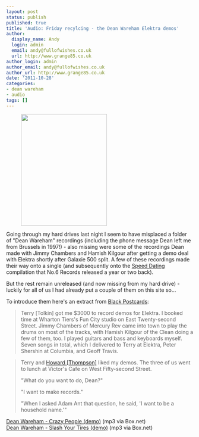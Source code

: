 ```yaml
---
layout: post
status: publish
published: true
title: 'Audio: Friday recylcing - the Dean Wareham Elektra demos'
author:
  display_name: Andy
  login: admin
  email: andy@fullofwishes.co.uk
  url: http://www.grange85.co.uk
author_login: admin
author_email: andy@fullofwishes.co.uk
author_url: http://www.grange85.co.uk
date: '2011-10-28'
categories:
- dean wareham
- audio
tags: []
---
```

<p><figure class="caption alignright" width="231" caption="Terry Tolkin and Dean Wareham (<a href='http://www.flickr.com/photos/26412141@N05/3492366936/'>picture by Howard Thompson</a> used without permission)"><img src="https://www.fullofwishes.co.uk/wp/wp-content/uploads/2009/05/terrydean-231x300.jpg" alt="" title="Terry Tolkin and Dean Wareham" width="231" height="300" class="size-medium wp-image-1245" /><figcaption class="caption-text"></figcaption></figure>
<p>Going through my hard drives last night I seem to have misplaced a folder of "Dean Wareham" recordings (including the phone message Dean left me from Brussels in 1997!) - also missing were some of the recordings Dean made with Jimmy Chambers and Hamish Kilgour after getting a demo deal with Elektra shortly after Galaxie 500 split. A few of these recordings made their way onto a single (and subsequently onto the <a href="http://www.amazon.com/gp/product/B001RTP4CW/ref=as_li_ss_tl?ie=UTF8&tag=aheadfullofwi-20&linkCode=as2&camp=217145&creative=399373&creativeASIN=B001RTP4CW">Speed Dating</a> compilation that No.6 Records released a year or two back).</p>
<p>But the rest remain unreleased (and now missing from my hard drive) - luckily for all of us I had already put a couple of them on this site so...</p>
<p>To introduce them here's an extract from <a href="http://www.amazon.com/gp/product/B005B1I9Y2/ref=as_li_ss_tl?ie=UTF8&tag=aheadfullofwi-20&linkCode=as2&camp=217145&creative=399373&creativeASIN=B005B1I9Y2">Black Postcards</a>:</p>
<blockquote><p>Terry [Tolkin] got me $3000 to record demos for Elektra. I booked time at Wharton Tiers's Fun City studio on East Twenty-second Street. Jimmy Chambers of Mercury Rev came into town to play the drums on most of the tracks, with Hamish Kilgour of the Clean doing a few of them, too. I played guitars and bass and keyboards myself. Seven songs in total, which I delivered to Terry at Elektra, Peter Shershin at Columbia, and Geoff Travis.</p></blockquote>
<blockquote><p>Terry and <a href="http://northforksound.blogspot.com/">Howard [Thompson]</a> liked my demos. The three of us went to lunch at Victor's Cafe on West Fifty-second Street.</p>
<p>"What do you want to do, Dean?"</p>
<p>"I want to make records."</p>
<p>"When I asked Adam Ant that question, he said, 'I want to be a household name.'"</p></blockquote>
<p><a href="http://www.box.net/shared/685xipytv7">Dean Wareham - Crazy People (demo)</a> (mp3 via Box.net)<br />
<a href="http://www.box.net/shared/ckgklyxfur">Dean Wareham - Slash Your Tires (demo)</a> (mp3 via Box.net)</p>
